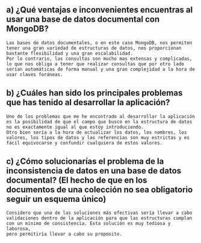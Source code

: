 ## a) ¿Qué ventajas e inconvenientes encuentras al usar una base de datos documental con MongoDB?

    Las bases de datos documentales, o en este caso MongoDB, nos permiten tener una gran variedad de estructuras de datos, nos proporcionan bastante flexibilidad y una gran escalabilidad. 
    Por lo contrario, las consultas son mucho mas extensas y complicadas, lo que nos obliga a tener que realizar consultas que por otro lado serían automáticas de forma manual y una gran complejidad a la hora de usar claves foráneas.

## b) ¿Cuáles han sido los principales problemas que has tenido al desarrollar la aplicación?

    Uno de los problemas que me he encontrado al desarrollar la aplicación es la posibilidad de que el campo que busco en la estructura de datos no es exactamente igual al que estoy introduciendo.
    Otro bien sería a la hora de actualizar los datos, los nombres, los valores, los tipos de datos y las referencias son muy estrictas y es fácil equivocarse y confundir cualquiera de estos valores.
    
## c) ¿Cómo solucionarías el problema de la inconsistencia de datos en una base de datos documental? (El hecho de que en los documentos de una colección no sea obligatorio seguir un esquema único)

    Considero que una de las soluciones más efectivas sería llevar a cabo validaciones dentro de la aplicación para que las estructuras cumplan con un mínimo de consistencia. Esta solución es muy tediosa y laborosa,
    pero permitiría llevar a cabo su proposito.